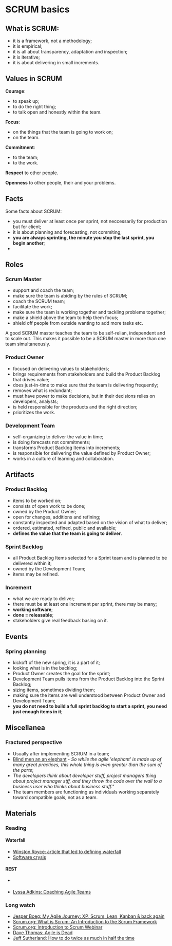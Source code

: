 # SCRUM basics

## What is SCRUM:

* it is a framework, not a methodology;
* it is empirical;
* it is all about transparency, adaptation and inspection;
* it is iterative;
* it is about delivering in small increments.

## Values in SCRUM

**Courage**:
* to speak up;
* to do the right thing;
* to talk open and honestly within the team.

**Focus**:
* on the things that the team is going to work on;
* on the team.

**Commitment**:
* to the team;
* to the work.

**Respect** to other people.

**Openness** to other people, their and your problems.

## Facts

Some facts about SCRUM:
* you must deliver at least once per sprint, not neccessarily for production but for client;
* it is about planning and forecasting, not commiting;
* **you are always sprinting, the minute you stop the last sprint, you begin another**;
* 

## Roles

### Scrum Master

* support and coach the team;
* make sure the team is abiding by the rules of SCRUM;
* coach the SCRUM team;
* facilitate the work;
* make sure the team is working together and tackling problems together;
* make a shield above the team to help them focus;
* shield off people from outside wanting to add more tasks etc.

A good SCRUM master teaches the team to be self-relian, independent and to scale out.
This makes it possible to be a SCRUM master in more than one team simultaneously.

### Product Owner

* focused on delivering values to stakeholders;
* brings requirements from stakeholders and build the Product Backlog that drives value;
* does just-in-time to make sure that the team is delivering frequently;
* removes what is redundant;
* must have power to make decisions, but in their decisions relies on developers, analysts;
* is held responsible for the products and the right direction;
* prioritizes the work.

### Development Team

* self-organizing to deliver the value in time;
* is doing forecasts not commitments;
* transforms Product Backlog Items into increments;
* is responsible for delivering the value defined by Product Owner;
* works in a culture of learning and collaboration.

## Artifacts

### Product Backlog

* items to be worked on;
* consists of open work to be done;
* owned by the Product Owner;
* open for changes, additions and refining;
* constantly inspected and adapted based on the vision of what to deliver;
* ordered, estimated, refined, public and available;
* **defines the value that the team is going to deliver**.

### Sprint Backlog

* all Product Backlog Items selected for a Sprint team and is planned to be delivered within it;
* owned by the Development Team;
* items may be refined.

### Increment

* what we are ready to deliver;
* there must be at least one increment per sprint, there may be many;
* **working software**;
* **done = releasable**;
* stakeholders give real feedback basing on it.

## Events

### Spring planning

* kickoff of the new spring, it is a part of it;
* looking what is in the backlog;
* Product Owner creates the goal for the sprint;
* Development Team pulls items from the Product Backlog into the Sprint Backlog;
* sizing items, sometimes dividing them;
* making sure the items are well understood between Product Owner and Development Team;
* **you do not need to build a full sprint backlog to start a sprint, you need just enough items in it**;

## Miscellanea

### Fractured perspective

* Usually after implementing SCRUM in a team;
* [Blind men an an elephant](https://en.wikipedia.org/wiki/Blind_men_and_an_elephant) - *So while the agile 'elephant' is made up of many great practices, this whole thing is even greater than the sum of the parts*;
* *The developers think about developer stuff, project managers thing about project manager stff, and they throw the code over the wall to a business user who thinks about business stuff."*
* The team members are functioning as individuals working separately toward compatible goals, not as a team.

## Materials

### Reading

#### Waterfall

* [Winston Royce: article that led to defining waterfall](http://www-scf.usc.edu/~csci201/lectures/Lecture11/royce1970.pdf)
* [Software crysis](https://en.wikipedia.org/wiki/Software_crisis)

#### REST

* []()

* [Lyssa Adkins: Coaching Agile Teams](https://www.amazon.com/Coaching-Agile-Teams-ScrumMasters-Addison-Wesley/dp/0321637704)

### Long watch

* [Jesper Boeg: My Agile Journey: XP, Scrum, Lean, Kanban & back again](https://www.youtube.com/watch?v=7H67V6noueE)  
* [Scrum.org: What is Scrum: An Introduction to the Scrum Framework](https://www.youtube.com/watch?v=-xudUyGsNfc)
* [Scrum.org: Introduction to Scrum Webinar](https://www.youtube.com/watch?v=GR9-8lOUhwA)
* [Dave Thomas: Agile is Dead](https://www.youtube.com/watch?v=a-BOSpxYJ9M)
* [Jeff Sutherland: How to do twice as much in half the time](https://www.youtube.com/watch?v=s4thQcgLCqk)
